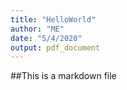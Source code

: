 ```yaml
---
title: "HelloWorld"
author: "ME"
date: "5/4/2020"
output: pdf_document
---
```





##This is a markdown file
